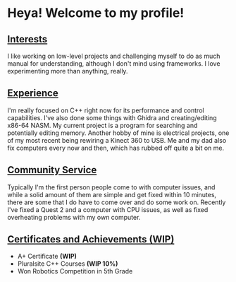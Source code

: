 # Heya! Welcome to my profile!
## [Interests](Interests.md)
I like working on low-level projects and challenging myself to do as much manual for understanding, although I don't mind using frameworks. I love experimenting more than anything, really.
## [Experience](Experience.md)
I'm really focused on C++ right now for its performance and control capabilities. I've also done some things with Ghidra and creating/editing x86-64 NASM. My current project is a program for searching and potentially editing memory. Another hobby of mine is electrical projects, one of my most recent being rewiring a Kinect 360 to USB. Me and my dad also fix computers every now and then, which has rubbed off quite a bit on me.
## [Community Service](CommunityService.md)
Typically I'm the first person people come to with computer issues, and while a solid amount of them are simple and get fixed within 10 minutes, there are some that I do have to come over and do some work on. Recently I've fixed a Quest 2 and a computer with CPU issues, as well as fixed overheating problems with my own computer.
## [Certificates and Achievements **(WIP)**](CertificatesAndAchievements.md)
* A+ Certificate **(WIP)** 
* Pluralsite C++ Courses **(WIP 10%)** 
* Won Robotics Competition in 5th Grade
